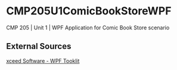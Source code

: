 # CMP205U1ComicBookStoreWPF
CMP 205 | Unit 1 | WPF Application for Comic Book Store scenario

## External Sources
[xceed Software - WPF Tooklit](https://github.com/xceedsoftware/wpftoolkit/wiki)
